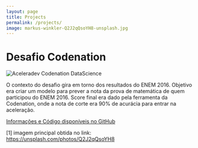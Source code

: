 ```yaml
---
layout: page
title: Projects
permalink: /projects/
image: markus-winkler-Q2J2qQsoYH8-unsplash.jpg
---
```



# Desafio Codenation

![Aceleradev Codenation DataScience]({{site.baseurl}}/img/codenation_logo.png)

O contexto do desafio gira em torno dos resultados do ENEM 2016. Objetivo era criar um modelo para prever a nota da prova de matemática de quem participou do ENEM 2016. Score final era dado pela ferramenta da Codenation, onde a nota de corte era 90% de acurácia para entrar na aceleração.

[Informações e Código disponíveis no GitHub](https://github.com/vallinoto/challenges/tree/master/codenation)




[1] imagem principal obtida no link: https://unsplash.com/photos/Q2J2qQsoYH8
